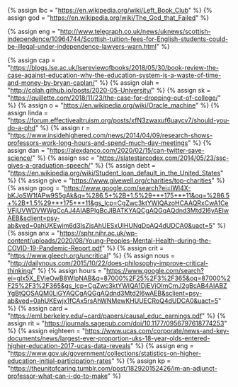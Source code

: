 {%		assign lbc = "https://en.wikipedia.org/wiki/Left_Book_Club"		%}
{%		assign god = "https://en.wikipedia.org/wiki/The_God_that_Failed"		%}

{%		assign eng = "http://www.telegraph.co.uk/news/uknews/scottish-independence/10964744/Scottish-tuition-fees-for-English-students-could-be-illegal-under-independence-lawyers-warn.html"	%}

{%		assign cap = "https://blogs.lse.ac.uk/lsereviewofbooks/2018/05/30/book-review-the-case-against-education-why-the-education-system-is-a-waste-of-time-and-money-by-bryan-caplan/"		%}
{%		assign olah = "http://colah.github.io/posts/2020-05-University/"		%}
{%		assign sk = "https://quillette.com/2018/11/23/the-case-for-dropping-out-of-college/"		%}
{%		assign o = "https://en.wikipedia.org/wiki/Oracle_machine"		%}
{%		assign linda = "https://forum.effectivealtruism.org/posts/xfN3zwaxuf6uaycv7/should-you-do-a-phd"		%}
{%		assign r = "https://www.insidehighered.com/news/2014/04/09/research-shows-professors-work-long-hours-and-spend-much-day-meetings"		%}
{%		assign dan = "https://alexdanco.com/2020/02/15/can-twitter-save-science/"		%}
{%		assign ssc = "https://slatestarcodex.com/2014/05/23/ssc-gives-a-graduation-speech/"		%}
{%		assign debt = "https://en.wikipedia.org/wiki/Student_loan_default_in_the_United_States"	%}
{%		assign give = "https://www.givewell.org/charities/top-charities"	%}
{%		assign goog = "https://www.google.com/search?ei=lWl4X-bKJoSW1fAPw9S5gAk&q=%286.5+%2B+1.5%29+*+175+*+11&oq=%286.5+%2B+1.5%29+*+175+*+11&gs_lcp=CgZwc3ktYWIQAzoHCAAQRxCwA1CeVFjUVWDVWWgCcAJ4AIABPIgBcJIBATKYAQCgAQGqAQdnd3Mtd2l6yAEIwAEB&sclient=psy-ab&ved=0ahUKEwim6d3IsZjsAhUESxUIHUNqDpAQ4dUDCA0&uact=5"	%}
{%		assign anx = "https://sphr.nihr.ac.uk/wp-content/uploads/2020/08/Young-Peoples-Mental-Health-during-the-COVID-19-Pandemic-Report.pdf"	%}
{%		assign crit = "https://www.gleech.org/uncritical"		%}
{%		assign nous = "http://dailynous.com/2015/10/22/does-philosophy-improve-critical-thinking/"		%}
{%		assign hours = "https://www.google.com/search?ei=gIx5X_EVjeOwB8WIpNAB&q=87000%2F25%2F3%2F365&oq=87000%2F25%2F3%2F365&gs_lcp=CgZwc3ktYWIQA1DjEVjOImCmJ2gBcAB4AIABZYgBtQOSAQM0LjGYAQCgAQGqAQdnd3Mtd2l6wAEB&sclient=psy-ab&ved=0ahUKEwjx1fCAx5rsAhWNMewKHUUECRoQ4dUDCA0&uact=5"		%}
{%		assign card = "https://eml.berkeley.edu/~card/papers/causal_educ_earnings.pdf"		%}
{%		assign rit = "https://journals.sagepub.com/doi/10.1177/0956797618774253"		%}
{%		assign eighteen = "https://www.ucas.com/corporate/news-and-key-documents/news/largest-ever-proportion-uks-18-year-olds-entered-higher-education-2017-ucas-data-reveals"		%}
{%		assign eng = "https://www.gov.uk/government/collections/statistics-on-higher-education-initial-participation-rates"		%}
{%		assign kp = "https://theunitofcaring.tumblr.com/post/182920152426/im-an-adjunct-professor-what-can-i-do-to-make"	%}